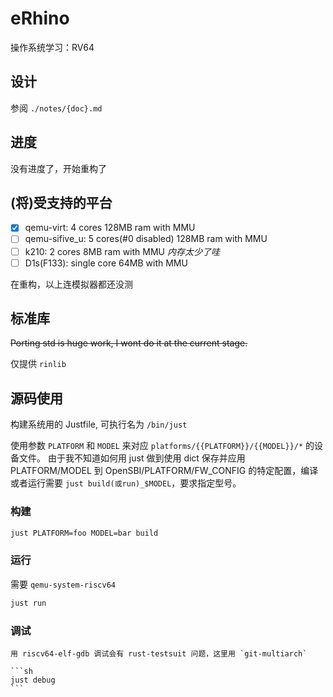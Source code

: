 # eRhino

操作系统学习：RV64

## 设计

参阅 `./notes/{doc}.md`

## 进度

没有进度了，开始重构了

## (将)受支持的平台

- [x] qemu-virt: 4 cores 128MB ram with MMU
- [ ] qemu-sifive_u: 5 cores(#0 disabled) 128MB ram with MMU
- [ ] k210: 2 cores 8MB ram with MMU *内存太少了哇*
- [ ] D1s(F133): single core 64MB with MMU

在重构，以上连模拟器都还没测

## 标准库

~~Porting std is huge work, I wont do it at the current stage.~~

仅提供 `rinlib`

## 源码使用

构建系统用的 Justfile, 可执行名为 `/bin/just`

使用参数 `PLATFORM` 和 `MODEL` 来对应 `platforms/{{PLATFORM}}/{{MODEL}}/*` 的设备文件。
由于我不知道如何用 just 做到使用 dict 保存并应用 PLATFORM/MODEL 到 OpenSBI/PLATFORM/FW_CONFIG 的特定配置，编译或者运行需要 `just build(或run)_$MODEL`，要求指定型号。

### 构建

```sh
just PLATFORM=foo MODEL=bar build
```

### 运行

需要 `qemu-system-riscv64`

```sh
just run
```

### 调试

~~~用 gdb 调试会有字长问题，这里用`riscv64-elf-gdb`~~~
用 riscv64-elf-gdb 调试会有 rust-testsuit 问题，这里用 `git-multiarch`

```sh
just debug
```
